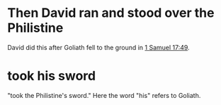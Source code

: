 # Then David ran and stood over the Philistine

David did this after Goliath fell to the ground in [1 Samuel 17:49](../17/49.md).

# took his sword

"took the Philistine's sword." Here the word "his" refers to Goliath.

